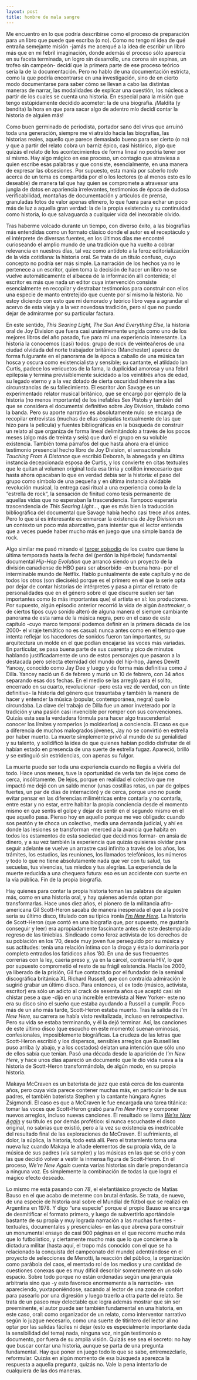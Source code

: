 ```yaml
---
layout: post
title: hombre de mala sangre
---
```


Me encuentro en lo que podría describirse como el proceso de preparación para un libro que puede que escriba (o no). Como no tengo ni idea de qué entraña semejante misión -jamás me acerqué a la idea de escribir un libro más que en mi febril imaginación, donde además el proceso sólo aparecía en su faceta terminada, un logro sin desarrollo, una corona sin espinas, un trofeo sin campeón- decidí que la primera parte de ese proceso teórico sería la de la documentación. Pero no hablo de una documentación estricta, como la que podría encontrarse en una investigación, sino de en cierto modo documentarse para saber cómo se llevan a cabo las distintas maneras de narrar, las modalidades de explicar una cuestión, los núcleos a partir de los cuales se cuenta una historia. En especial para la misión que tengo estúpidamente decidido acometer: la de una biografía. ¡Maldita (y bendita) la hora en que para sacar algo de adentro mío decidí contar la historia de alguien más!

Como buen germinado de periodista, portador sano del virus que arruinó toda una generación, siempre me vi atraído hacia las biografías, las historias reales, aquello que parece demasiado bueno para ser cierto (o no) y que a partir del relato cobra un barniz épico, casi histórico, algo que quizás el relato de los acontecimientos de forma lineal no podría tener por sí mismo. Hay algo mágico en ese proceso, un contagio que atraviesa a quien escribe esas palabras y que consiste, esencialmente, en una manera de expresar las obsesiones. Por supuesto, esta manía por saberlo *todo* acerca de un tema es compartida por el o los lectores (o al menos esto es lo deseable) de manera tal que hay quien se compromete a atravesar una jungla de datos en apariencia irrelevantes, testimonios de época de dudosa verificabilidad, montañas de documentación y artículos de prensa, granuladas fotos de valor apenas efímero, lo que fuera para echar un poco más de luz a aquella gran verdad: la de la propia existencia y su continuidad como historia, lo que salvaguarda a cualquier vida del inexorable olvido.

Tras haberme volcado durante un tiempo, con diverso éxito, a las biografías más entendidas como un formato clásico donde el autor es el receptáculo y el intérprete de diversas fuentes, en los últimos días me encontré curioseando el amplio mundo de una tradición que ha vuelto a cobrar relevancia en nuestros días, tal vez como antídoto a la feroz editorialización de la vida cotidiana: la historia oral. Se trata de un título confuso, cuyo concepto no podría ser más simple. La narración de los hechos ya no le pertenece a un escritor, quien toma la decisión de hacer un libro no se vuelve automáticamente el albacea de la información allí contenida; el escritor es más que nada un editor cuya intervención consiste esencialmente en recopilar y destrabar testimonios para construir con ellos una especie de manto entretejido que cuente por sí mismo la historia. No estoy diciendo con esto que mi demorado y teórico libro vaya a agrandar el acervo de esta vieja y a la vez novedosa tradición, pero sí que no puedo dejar de admirarme por su particular factura.

En este sentido, *This Searing Light, The Sun And Everything Else*, la historia oral de Joy Division que fuera casi unánimemente ungida como uno de los mejores libros del año pasado, fue para mí una experiencia interesante. La historia la conocemos (casi) todos: grupo de rock de veinteañeros de una ciudad olvidada del norte trabajador británico (Manchester) aparece de forma fulgurante en el panorama de la época a caballo de una música tan hosca y oscura como existencialista y sensible; su cantante, el atildado Ian Curtis, padece los vericuetos de la fama, la duplicidad amorosa y una febril epilepsia y termina previsiblemente suicidado a los veintitrés años de edad, su legado eterno y a la vez dotado de cierta oscuridad inherente a las circunstancias de su fallecimiento. El escritor Jon Savage es un experimentado relator musical británico, que se encargó por ejemplo de la historia (no menos importante) de los inefables Sex Pistols y también del que se considera el documental definitivo sobre Joy Division, titulado como la banda. Pero su aporte narrativo es absolutamente nulo: se encarga de recopilar entrevistas (muchas de ellas copiadas textualmente de las que hizo para la película) y fuentes bibliográficas en la búsqueda de construir un relato al que organiza de forma lineal delimitándolo a través de los pocos meses (algo más de treinta y seis) que duró el grupo en su voluble existencia. También toma párrafos del que hasta ahora era el único testimonio presencial hecho libro de Joy Division, el sensacionalista *Touching From A Distance* que escribió Deborah, la abnegada y en última instancia decepcionada esposa de Curtis, y los convierte en citas textuales que le quitan al volumen original toda esa tirria y cotillón innecesario que hasta ahora opacaban lo que en verdad debía ser la historia: el paso del grupo como símbolo de una pequeña y en última instancia olvidable revolución musical, la entrega casi ritual a una experiencia como la de la “estrella de rock“, la sensación de finitud como tesis permanente de aquellas vidas que no esperaban la trascendencia. Tampoco esperaría trascendencia de *This Searing Light…*, que es más bien la traducción bibliográfica del documental que Savage había hecho casi trece años antes. Pero lo que sí es interesante es enmarcar la existencia de Joy Division en un contexto un poco más abarcativo, para intentar que el lector entienda que a veces puede haber mucho más en juego que una simple banda de rock.

Algo similar me pasó mirando el [tercer episodio](https://www.netflix.com/watch/80190205) de los cuatro que tiene la última temporada hasta la fecha del (perdón la hipérbole) fundamental documental *Hip-Hop Evolution* que arrancó siendo un proyecto de la división canadiense de HBO para ser absorbido -en buena hora- por el interminable mundo de Netflix. Hablo puntualmente de este capítulo y no de todos los otros (son dieciséis) porque es el primero en el que la serie opta por dejar de contar historias de intérpretes y pasa a pintar el retrato de personalidades que en el género sobre el que discurre suelen ser tan importantes como (o más importantes que) el artista en sí: los productores. Por supuesto, algún episodio anterior recorrió la vida de algún *beatmaker*, o de ciertos tipos cuyo sonido alteró de alguna manera el siempre cambiante panorama de esta rama de la música negra, pero en el caso de este capítulo -cuyo marco temporal podemos definir en la primera década de los 2000- el viraje temático no es casual: nunca antes como en el tiempo que intenta reflejar los hacedores de sonidos fueron tan importantes, su arquitectura un molde en el que podían encajarse las voces más variadas. En particular, se pasa buena parte de sus cuarenta y pico de minutos hablando justificadamente de uno de estos personajes que pasaron a la destacada pero selecta eternidad del mundo del hip-hop, James Dewitt Yancey, conocido como Jay Dee y luego y de forma más definitiva como J Dilla. Yancey nació un 6 de febrero y murió un 10 de febrero, con 34 años separando esas dos fechas. En el medio se las arregló para él solito, encerrado en su cuarto, revolucionar -pero esta vez de verdad, con un tinte definitivo- la historia del género que trasuntaba y también la manera de hacer y entender la música (popular, contemporánea, negra) que lo circundaba. La clave del trabajo de Dilla fue un amor inveterado por la tradición y una pasión casi invencible por romper con sus convenciones. Quizás esta sea la verdadera fórmula para hacer algo trascendental: conocer los límites y romperlos (o moldearlos) a conciencia. El caso es que a diferencia de muchos malogrados jóvenes, Jay no se convirtió en estrella por haber muerto. La muerte simplemente privó al mundo de su genialidad y su talento, y solidificó la idea de que quienes habían podido disfrutar de él habían estado en presencia de una suerte de estrella fugaz. Apareció, brilló y se extinguió sin estridencias, con apenas su fulgor.

La muerte puede ser toda una experiencia cuando no llegás a vivirla del todo. Hace unos meses, tuve la oportunidad de verla tan de lejos como de cerca, insólitamente. De lejos, porque en realidad el colectivo que me impactó me dejó con un saldo menor (unas costillas rotas, un par de golpes fuertes, un par de días de internación) y de cerca, porque uno no puede evitar pensar en las diferencias milimétricas entre contarla y no contarla, entre estar y no estar, entre habitar la propia conciencia desde el momento mismo en que sentís el golpe y dejar de sentir en el segundo mismo en el que aquello pasa. Pienso hoy en aquello porque me veo obligado: cuando sos peatón y te choca un colectivo, media una demanda judicial, y ahí es donde las lesiones se transforman -merced a la avaricia que habita en todos los estamentos de esta sociedad que decidimos formar- en ansia de dinero, y a su vez también la experiencia que quizás quisieras olvidar para seguir adelante se vuelve un arrastre casi infinito a través de los años, los trámites, los estudios, las reuniones, los llamados telefónicos, los números y todo lo que no tiene absolutamente nada que ver con tu salud, tus secuelas, tus vivencias, tus miedos y tus alegrías. La experiencia de la muerte reducida a una chequera futura: eso es un accidente con suerte en la vía pública. Fin de la propia biografía.

Hay quienes para contar la propia historia toman las palabras de alguien más, como en una historia oral, y hay quienes además optan por transformarlas. Hace unos diez años, el pionero de la militancia afro-americana Gil Scott-Heron sacaba de manera inesperada el que a la postre sería su último disco, titulado con su típica ironía [*I’m New Here*](https://open.spotify.com/album/60JXrFsIxXP6rqd4jdTfrn?si=uh5xA_dsT5a6RP9XJhg1mg). La historia de Scott-Heron (que contó en una biografía que, por supuesto, me gustaría conseguir y leer) era apropiadamente fascinante antes de este destemplado regreso de las tinieblas. Sindicado como feroz activista de los derechos de su población en los ’70, desde muy joven fue perseguido por su música y sus actitudes: tenía una relación íntima con la droga y ésta lo dominaría por completo entrados los fatídicos años ’80. En una de sus frecuentes correrías con la ley, caería preso y, ya en la cárcel, contraería HIV, lo que por supuesto comprometió el resto de su frágil existencia. Hacia los 2000, ya liberado de la prisión, Gil fue contactado por el fundador de la seminal discográfica británica XL Richard Russell, que con contraída admiración le sugirió grabar un último disco. Para entonces, el ex todo (músico, activista, escritor) era sólo un adicto al crack de sesenta años que aceptó casi sin chistar pese a que -dijo en una increíble entrevista al New Yorker- este no era su disco sino el sueño que estaba ayudando a Russell a cumplir. Poco más de un año más tarde, Scott-Heron estaba muerto. Tras la salida de *I’m New Here*, su carrera se había visto revitalizada, incluso en retrospectiva. Pero su vida se estaba terminando, y él la dejó terminar. Así, las canciones de este último disco (que escucho en este momento) suenan ominosas, confesionales, imposiblemente biográficas. La crudeza de las letras que Scott-Heron escribió y los dispersos, sensibles arreglos que Russell les puso arriba (y abajo, y a los costados) delatan una intención que sólo uno de ellos sabía que tenían. Pasó una década desde la aparición de *I’m New Here*, y hace unos días apareció un documento que le dio vida nueva a la historia de Scott-Heron transformándola, de algún modo, en su propia historia.

Makaya McCraven es un baterista de jazz que está cerca de los cuarenta años, pero cuya vida parece contener muchas más, en particular la de sus padres, el también baterista Stephen y la cantante húngara Agnes Zsigmondi. El caso es que a McCraven le fue encargada una tarea titánica: tomar las voces que Scott-Heron grabó para *I’m New Here* y componer nuevos arreglos, incluso nuevas canciones. El resultado se llama [*We’re New Again*](https://open.spotify.com/album/7AiWJCZ2HArLkWG8HdPgIQ?si=AjHH7-D7Tc-_2kp_WZm5oA) y su título es por demás profético: si nunca escuchaste el disco original, no sabrías que existió, pero a la vez su existencia es inextricable del resultado final de las exploraciones de McCraven. El sufrimiento, el dolor, la súplica, la historia, todo está allí. Pero el tratamiento toma una nueva luz cuando Makaya le añade elementos de su propia vida, de la música de sus padres (vía sampler) y las músicas en las que se crió y con las que decidió volver a vestir la inmensa figura de Scott-Heron. En el proceso, *We’re New Again* cuenta varias historias sin darle preponderancia a ninguna voz. Es simplemente la combinación de todas la  que logra el mágico efecto deseado.

Lo mismo me está pasando con *78*, el elefantiásico proyecto de Matías Bauso en el que acabo de meterme con brutal énfasis. Se trata, de nuevo, de una especie de historia oral sobre el Mundial de fútbol que se realizó en Argentina en 1978. Y digo “una especie” porque el propio Bauso se encarga de desmitificar el formato primero, y luego de subvertirlo aportándole bastante de su propia y muy lograda narración a las muchas fuentes -textuales, documentales y presenciales- en las que abreva para construir un monumental ensayo de casi 900 páginas en el que recorre mucho más que lo futbolístico, y ciertamente mucho más que lo que concierne a la dictadura militar (hasta aquí, el tropo más conocido con el que se ha relacionado la conquista del campeonato del mundo) adentrándose en el proyecto de selecciones de Menotti, la reacción del público, la organización como parábola del caos, el mentado rol de los medios y una cantidad de cuestiones conexas que es muy difícil describir someramente en un solo espacio. Sobre todo porque no están ordenadas según una jerarquía arbitraria sino que -y esto favorece enormemente a la narración- van apareciendo, yuxtaponiéndose, sacando al lector de una zona de confort para pasearlo por una digresión y luego traerlo a otra parte del relato. Se trata de un paseo muy delectable que logra además mostrar que sin ser preeminente, el autor puede ser también fundamental en una historia, en este caso, oral: como organizador de un relato, como interventor narrativo según lo juzgue necesario, como una suerte de titiritero del lector al no optar por las salidas fáciles ni dejar (esto es especialmente importante dada la sensibilidad del tema) nada, ninguna voz, ningún testimonio o documento, por fuera de su amplia visión. Quizás ese sea el secreto: no hay que buscar contar una historia, aunque se parta de una pregunta fundamental. Hay que poner en juego todo lo que se sabe, entremezclarlo, reformular. Quizás en algún momento de esa búsqueda aparezca la respuesta a aquella pregunta, quizás no. Vale la pena intentarlo de cualquiera de las dos maneras.
